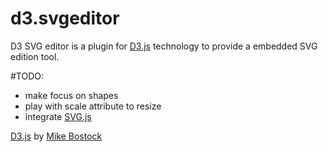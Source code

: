 d3.svgeditor
============

D3 SVG editor is a plugin for [D3.js](http://d3js.org) technology to provide a embedded SVG edition tool.

#TODO:

- make focus on shapes
- play with scale attribute to resize
- integrate [SVG.js](https://github.com/wout/svg.js)

[D3.js](http://d3js.org) by [Mike Bostock](http://bost.ocks.org/mike/) 
